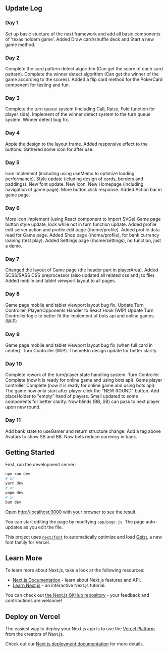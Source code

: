 ## Update Log

### Day 1
Set up basic stucture of the next framework and add all basic components of 'texas holdem game'. 
Added Draw card/shuffle deck and Start a new game method.

### Day 2
Complete the card pattern detect algorithm (Can get the score of each card pattern).
Complete the winner detect algorithm (Can get the winner of the game according to the scores).
Added a flip card method for the PokerCard component for testing and fun.

### Day 3
Complete the turn queue system (Including Call, Raise, Fold function for player side).
Implement of the winner detect system to the turn queue system.
Winner detect bug fix.

### Day 4
Apple the design to the layout frame.
Added responsive effect to the buttons.
Gathered some icon for after use.

### Day 5
Icon implement (including using useMemo to optimize loading performance). 
Style update (icluding design of cards, borders and paddings).
New font update.
New Icon.
New Homepage (including navigation of game page).
More button click response.
Added Action bar in game page.

### Day 6
More icon implement (using React component to import SVGs)
Game page button style update, lock while not in turn function update.
Added profile edit server action and profile edit page (/home/profile).
Added profile data read for Game page.
Added Shop page (/home/profile), for bank currency loaning (test play).
Added Settings page (/home/settings), no function, just a demo.

### Day 7
Changed the layout of Game page (the header part in playerArea).
Added SCSS/SASS CSS preprocessor (also updated all related css and jsx file).
Added mobile and tablet viewport layout to all pages.

### Day 8
Game page mobile and tablet viewport layout bug fix.
Update Turn Controller, Player/Opponents Handler to React Hook (WIP)
Update Turn Controller logic to better fit the implement of bots api and online games. (WIP)

### Day 9
Game page mobile and tablet viewport layout bug fix (when full card in center).
Turn Controller (WIP).
ThemeBtn design update for better clarity.

### Day 10
Complete rework of the turn/player state handling system.
Turn Controller Complete (now it is ready for online game and using bots api).
Game player controller Complete (now it is ready for online game and using bots api).
The game now only start after player click the "NEW ROUND" button.
Add placeHolder to "empty" hand of players.
Small updated to some components for better clarity.
Now blinds (BB, SB) can pass to next player upon new round.

### Day 11
Add bank state to useGamer and return structure change.
Add a tag above Avatars to show SB and BB.
Now bets reduce currency in bank.

## Getting Started

First, run the development server:

```bash
npm run dev
# or
yarn dev
# or
pnpm dev
# or
bun dev
```

Open [http://localhost:3000](http://localhost:3000) with your browser to see the result.

You can start editing the page by modifying `app/page.js`. The page auto-updates as you edit the file.

This project uses [`next/font`](https://nextjs.org/docs/app/building-your-application/optimizing/fonts) to automatically optimize and load [Geist](https://vercel.com/font), a new font family for Vercel.

## Learn More

To learn more about Next.js, take a look at the following resources:

- [Next.js Documentation](https://nextjs.org/docs) - learn about Next.js features and API.
- [Learn Next.js](https://nextjs.org/learn) - an interactive Next.js tutorial.

You can check out [the Next.js GitHub repository](https://github.com/vercel/next.js) - your feedback and contributions are welcome!

## Deploy on Vercel

The easiest way to deploy your Next.js app is to use the [Vercel Platform](https://vercel.com/new?utm_medium=default-template&filter=next.js&utm_source=create-next-app&utm_campaign=create-next-app-readme) from the creators of Next.js.

Check out our [Next.js deployment documentation](https://nextjs.org/docs/app/building-your-application/deploying) for more details.
